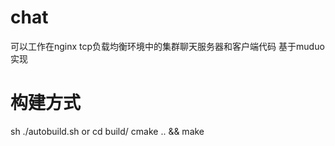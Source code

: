 # chat
可以工作在nginx tcp负载均衡环境中的集群聊天服务器和客户端代码  基于muduo实现

# 构建方式
sh ./autobuild.sh
  or
cd build/
cmake .. && make 
